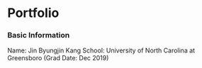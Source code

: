 # Portfolio

### Basic Information
Name: Jin Byungjin Kang
School: University of North Carolina at Greensboro (Grad Date: Dec 2019)

